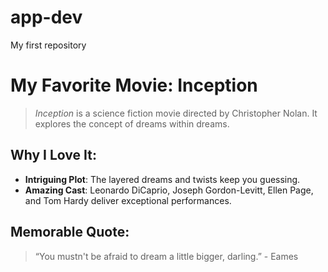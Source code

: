 # app-dev
My first repository
# My Favorite Movie: Inception

> *Inception* is a science fiction movie directed by Christopher Nolan. It explores the concept of dreams within dreams.

## Why I Love It:
- **Intriguing Plot**: The layered dreams and twists keep you guessing.
- **Amazing Cast**: Leonardo DiCaprio, Joseph Gordon-Levitt, Ellen Page, and Tom Hardy deliver exceptional performances.

## Memorable Quote:
> “You mustn't be afraid to dream a little bigger, darling.” - Eames
